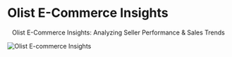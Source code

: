 # Olist E-Commerce Insights
<p align="center">
  Olist E-Commerce Insights: Analyzing Seller Performance &amp; Sales Trends
</p>

![Olist E-commerce Insights](https://github.com/user-attachments/assets/74a76f40-12a6-4422-a26f-11d94e23f90d)
